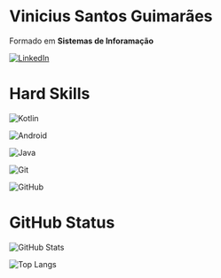 # Vinicius Santos Guimarães




Formado em **Sistemas de Inforamação**


[![LinkedIn](https://img.shields.io/badge/LinkedIn-000?style=for-the-badge&logo=linkedin&logoColor=0E76A8)](https://www.linkedin.com/in/drawiin/)




# Hard Skills

![Kotlin](https://img.shields.io/badge/Python-000?style=for-the-badge&logo=Kotlin)

![Android](https://img.shields.io/badge/Flask-000?style=for-the-badge&logo=Android)

![Java](https://img.shields.io/badge/MySql-000?style=for-the-badge&logo=Java)

![Git](https://img.shields.io/badge/Git-000?style=for-the-badge&logo=Git)

![GitHub](https://img.shields.io/badge/GitHub-000?style=for-the-badge&logo=GitHub)

# GitHub Status

![GitHub Stats](https://github-readme-stats.vercel.app/api?username=Drawiin86&theme=transparent&bg_color=000&border_color=30A3DC&show_icons=true&icon_color=30A3DC&title_color=E94D5F&text_color=FFF)


![Top Langs](https://github-readme-stats-git-masterrstaa-rickstaa.vercel.app/api/top-langs/?username=Drawiin86&layout=compact&bg_color=000&border_color=30A3DC&title_color=E94D5F&text_color=FFF)
